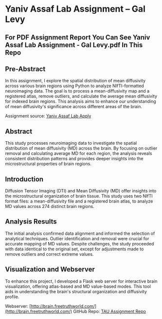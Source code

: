 # Yaniv Assaf Lab Assignment – Gal Levy
## For PDF Assignment Report You Can See Yaniv Assaf Lab Assignment - Gal Levy.pdf In This Repo
## Pre-Abstract
In this assignment, I explore the spatial distribution of mean diffusivity across various brain regions using Python to analyze NIfTI-formatted neuroimaging data. The goal is to process a mean-diffusivity map and a registered atlas, remove outliers, and calculate the average mean diffusivity for indexed brain regions. This analysis aims to enhance our understanding of mean diffusivity's significance across different areas of the brain.

Assignment source: [Yaniv Assaf Lab Apply](https://yanivassaflab.com/apply/)

## Abstract
This study processes neuroimaging data to investigate the spatial distribution of mean diffusivity (MD) across the brain. By focusing on outlier removal and calculating average MD for each region, the analysis reveals consistent distribution patterns and provides deeper insights into the microstructural properties of brain regions.

## Introduction
Diffusion Tensor Imaging (DTI) and Mean Diffusivity (MD) offer insights into the microstructural organization of brain tissue. This study uses two NIfTI format files: a mean-diffusivity file and a registered brain atlas, to analyze MD values across 274 distinct brain regions.

## Analysis Results
The initial analysis confirmed data alignment and informed the selection of analytical techniques. Outlier identification and removal were crucial for accurate mapping of MD values. Despite challenges, the study proceeded with data identical to the original set, except for adjustments made to remove outliers and correct extreme values.

## Visualization and Webserver
To enhance this project, I developed a Flask web server for interactive brain visualization, offering atlas-based and MD value-based modes. This tool aids in understanding the brain's structural organization and diffusivity profile.

Webserver: [http://brain.freetruthworld.com/](http://brain.freetruthworld.com/)
GitHub Repo: [TAU Assignment Repo](https://github.com/galevy88/TAU_Assignment)
